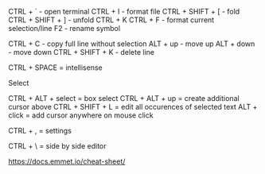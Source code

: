 CTRL + ` - open terminal
CTRL + I - format file
CTRL + SHIFT + [ - fold
CTRL + SHIFT + ] - unfold
CTRL + K CTRL + F - format current selection/line
F2 - rename symbol

CTRL + C - copy full line without selection
ALT + up - move up
ALT + down - move down
CTRL + SHIFT + K - delete line

CTRL + SPACE = intellisense


Select

CTRL + ALT + select = box select
CTRL + ALT + up = create additional cursor above
CTRL + SHIFT + L = edit all occurences of selected text
ALT + click = add cursor anywhere on mouse click

CTRL + , = settings

CTRL + \ = side by side editor














https://docs.emmet.io/cheat-sheet/
